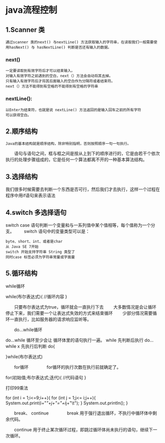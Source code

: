 # java流程控制

## 1.Scanner 类
    通过scanner 类的next() 与nextLine() 方法获取输入的字符串，在读取我们一般需要使用hasNext() 与 hasNextLine() 判断是否还有输入的数据。

### next()
    一定要读取到有效字符后才可以结束输入。
    对输入有效字符之前遇到的空白，next（）方法会自动将其去掉。
    只有输入有效字符后才将其后面输入的空白作为分隔符或者结束符。
    next（）方法不能得到有空格的不能得到有空格的字符串

### nextLine():
    以Enter为结束符，也就是说 nextLine() 方法返回的是输入回车之前的所有字符
    可以获得空白。

## 2.顺序结构
    Java的基本结构就是顺序结构，除非特别指明，否则按照顺序一句一句执行。
  语句与语句之间，框与框之间是按从上到下的顺序进行的，它是由若干个依次执行的处理步骤组成的，它是任何一个算法都离不开的一种基本算法结构。

## 3.选择结构
   我们很多时候需要去判断一个东西是否可行，然后我们才去执行，这样一个过程在程序中用if语句来表示语法

## 4.switch 多选择语句
   switch case 语句判断一个变量和与一系列值中某个值相等，每个值称为一个分支。
  switch 语句中的变量类型可以是：

    byte、short、int、或者是char
    从 Java SE 7开始
    switch 开始支持字符串 String 类型了
    同时case 标签必须为字符串常量或字面量

## 5.循环结构
while循环

while(布尔表达式){
    //循环内容
}

  只要布尔表达式为true，循环就会一直执行下去
  大多数情况是会让循环停止下来，我们需要一个让表达式失效的方式来结束循环
  少部分情况需要循环一直执行，比如服务器的请求响应监听等。

  do…while循环

do…while 循环至少会让 循环体里的语句执行一遍。
while 先判断后执行
do…while x 先执行后判断
do{
    
}while(布尔表达式)


  for循环
    for循环的执行次数在执行前就确定了。

for(初始值;布尔表达式;迭代){
    //代码语句
}

打印99乘法

for (int i = 1;i<=9;i++){
    for (int j = 1;j<= i;j++){
        System.out.print(i+"*"+j+"="+i*j+"\t");
    }
    System.out.println();
}

  break、 continue
    break 用于强行退出循环，不执行中循环体中剩余代码。

  continue 用于终止某次循环过程，即跳过循环体尚未执行的语句，继续下一次循环。
